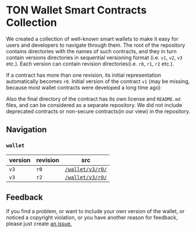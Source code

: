 # TON Wallet Smart Contracts Collection

We created a collection of well-known smart wallets to make it easy for users and developers to navigate through them. The root of the repository contains directories with the names of such contracts, and they in turn contain versions directories in sequential versioning format (i.e. `v1`, `v2`, `v3` etc.). Each version can contain revision directories(i.e. `r0`, `r1`, `r2` etc.). 

If a contract has more than one revision, its initial representation automatically becomes `r0`. Initial version of the contract `v1` (may be missing, because most wallet contracts were developed a long time ago)

Also the final directory of the contract has its own license and `README.md` files, and can be considered as a separate repository. We did not include deprecated contracts or non-secure contracts(in our view) in the repository.

## Navigation

### `wallet`
| version | revision | src                                                |
|---------|----------|----------------------------------------------------|
| `v3`    | `r0`     | [`/wallet/v3/r0/`](wallet/v3/r0/)                  |
| `v3`    | `r2`     | [`/wallet/v3/r0/`](wallet/v3/r2/)                  |

## Feedback

If you find a problem, or want to include your own version of the wallet, or noticed a copyright violation, or you have another reason for feedback, please just create [an issue.](https://github.com/tonstack/wallet-smcs/issues)
